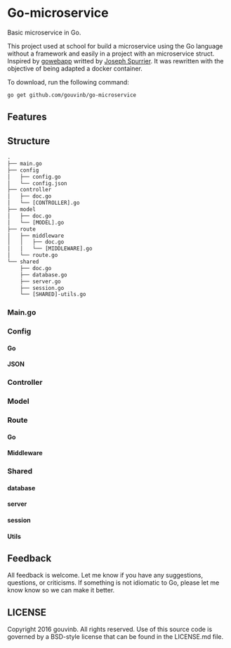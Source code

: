 # Go-microservice

Basic microservice in Go.

This project used at school for build a microservice using the Go language without a framework and easily in a project with an microservice struct. Inspired by [gowebapp](https://github.com/josephspurrier/gowebapp) writted by [Joseph Spurrier](http://www.josephspurrier.com/about/). It was rewritten with the objective of being adapted a docker container.

To download, run the following command:

```bash
go get github.com/gouvinb/go-microservice
```

## Features

## Structure

```txt
.
├── main.go
├── config
│   ├── config.go
│   └── config.json
├── controller
│   ├── doc.go
│   └── [CONTROLLER].go
├── model
│   ├── doc.go
│   └── [MODEL].go
├── route
│   ├── middleware
│   │   ├── doc.go
│   │   └── [MIDDLEWARE].go
│   └── route.go
└── shared
    ├── doc.go
    ├── database.go
    ├── server.go
    ├── session.go
    └── [SHARED]-utils.go
```

### Main.go

### Config

#### Go

#### JSON

### Controller

### Model

### Route

#### Go

#### Middleware

### Shared

#### database

#### server

#### session

#### Utils

## Feedback

All feedback is welcome. Let me know if you have any suggestions, questions, or criticisms.
If something is not idiomatic to Go, please let me know know so we can make it better.

## LICENSE

Copyright 2016 gouvinb. All rights reserved.
Use of this source code is governed by a BSD-style
license that can be found in the LICENSE.md file.

